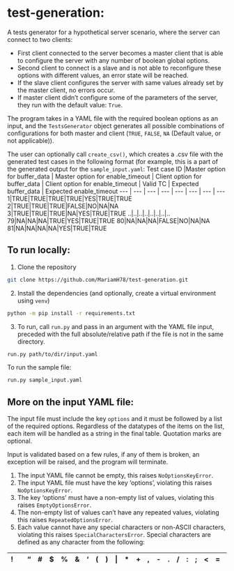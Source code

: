 
# test-generation:
A tests generator for a hypothetical server scenario, where the server can connect to two clients:
- First client connected to the server becomes a master client that is able to configure the server with any number of boolean global options.
- Second client to connect is a slave and is not able to reconfigure these  options with different values, an error state will be reached.
- If the slave client configures the server with same values already set by the master client, no errors occur.
- If master client didn’t configure some of the parameters of the server, they run with the default value: `True`.

The program takes in a YAML file with the required boolean options as an input, and the `TestsGenerator` object generates all possible combinations of configurations for both master and client (`TRUE`, `FALSE`, `NA` (Default  value, or not applicable)).

The user can optionally call `create_csv()`, which creates a .csv file with the generated test cases in the following format (for example, this is a part of the generated output for the `sample_input.yaml`:
Test case ID |Master option for buffer_data | Master option for enable_timeout | Client option for buffer_data | Client option for enable_timeout | Valid TC | Expected buffer_data | Expected enable_timeout
--- | --- | --- | --- | --- | --- | --- | --- 
1|TRUE|TRUE|TRUE|TRUE|YES|TRUE|TRUE
2|TRUE|TRUE|TRUE|FALSE|NO|NA|NA
3|TRUE|TRUE|TRUE|NA|YES|TRUE|TRUE 
..|..|..|..|..|..|..|.. 
79|NA|NA|NA|TRUE|YES|TRUE|TRUE
80|NA|NA|NA|FALSE|NO|NA|NA
81|NA|NA|NA|NA|YES|TRUE|TRUE

## To run locally:
1. Clone the repository

```sh
git clone https://github.com/MariamH78/test-generation.git 
```
2. Install the dependencies (and optionally, create a virtual environment using `venv`)
```sh
python -m pip install -r requirements.txt
```

3. To run, call `run.py` and pass in an argument with the YAML file input, preceded with the full absolute/relative path if the file is not in the same directory.
```sh
run.py path/to/dir/input.yaml
```
To run the sample file:
```sh
run.py sample_input.yaml
```
## More on the input YAML file:
The input file must include the key `options` and it must be followed by a list of the required options. Regardless of the datatypes of the items on the list, each item will be handled as a string in the final table. Quotation marks are optional.

Input is validated based on a few rules, if any of them is broken, an exception will be raised, and the program will terminate.

1. The input YAML file cannot be empty, this raises `NoOptionsKeyError`.
2.	The input YAML file must have the key ‘options’, violating this raises `NoOptionsKeyError`.
3.	The key ‘options’ must have a non-empty list of values, violating this raises `EmptyOptionsError`.
4.	The non-empty list of values can’t have any repeated values, violating this raises `RepeatedOptionsError`.
5.	Each value cannot have any special characters or non-ASCII characters, violating this raises `SpecialCharactersError`. Special characters are defined as any character from the following:

! | | “ |# | $ | % | & | ‘ | ( | ) | \| | * | + | , | - | . | / | : | ; | < | = | > | ? | @ | [ | ] | \ | ^ | ` | { | } | ~
-- | - | - | - | - | - | - | - | - | - | - | - | - | - | - | - | - | - | - | - | - | - | - | - | - | - | - | - | - | - | - | - 

